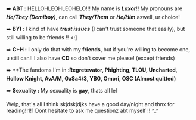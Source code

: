 ➡️ **ABT :** HELLOHLEOHLEOHELO!!! My name is ***Laxor***!! My pronouns are ***He/They (Demiboy)***, can call ***They/Them*** or ***He/Him*** aswell, ur choice!

➡️ **BYI :** I kind of have ***trust issues*** (I can't trust someone that easily), but still willing to be friends !! <:]

➡️ **C+H :** I only do that with my **friends**, but if you're willing to become one, u still can!! I also have **CD** so don't cover me please! (except friends)

➡️ **The fandoms I'm in :**Regretevator, Phighting, TLOU, Uncharted, Hollow Knight, AvA/M, GaSa4/3, YBG, Omori, OSC (Almost quitted)**

➡️ **Sexuality :** My sexuality is **gay**, thats all lel

Welp, that's all I think skjdskjdjks have a good day/night and thnx for reading!!1!1 Dont hesitate to ask me questionz abt myself !! ^_^

